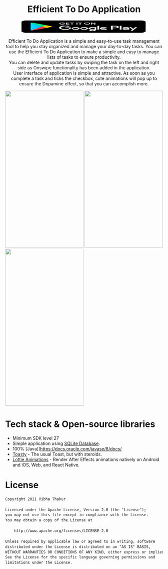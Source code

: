<h1 align="center">Efficient To Do Application</h1>

<p align="center"> 
<a href="https://play.google.com/store/apps/details?id=com.vibhathakur.doit" target="_blank"> <img src="https://raw.githubusercontent.com/Shalatan/EntertainmentApp/master/gallery/play-store-badge.svg?token=AKRVCBOLTCHDEUKJB2KB2HLAPWV4E" alt="android" width="400" height="40"> </a>
</p>

<p align="center">  
Efficient To Do Application is a simple and easy-to-use task management tool to help you stay organized and manage your day-to-day tasks.
You can use the Efficient To Do Application to make a simple and easy to manage lists of tasks to ensure productivity.
<br>
You can delete and update tasks by swiping the task on the left and right side as Onswipe functionality has been added in the application.
<br>
User interface of application is simple and attractive. As soon as you complete a task and ticks the checkbox, cute animations will pop up to ensure the Dopamine effect, so that you can accomplish more.
</br>
<p float="center">
<img src="https://user-images.githubusercontent.com/72120614/116175215-be36df00-a6c4-11eb-8155-6cfbe3d9349e.png" width="250" height="500" />
<img src="https://user-images.githubusercontent.com/72120614/116175225-c42cc000-a6c4-11eb-9458-6664f5a5d7aa.png" width="250" height="500" />
<img src="https://user-images.githubusercontent.com/72120614/116175236-c858dd80-a6c4-11eb-8ef2-b6327f13a6bb.png" width="250" height="500" />


# Tech stack & Open-source libraries
- Minimum SDK level 27
- Simple application using [SQLite Database](https://developer.android.com/reference/android/database/sqlite/SQLiteDatabase).
- 100% [Java](https://docs.oracle.com/javase/8/docs/
- [Toasty](https://github.com/GrenderG/Toasty) - The usual Toast, but with steroids.
- [Lottie Animations](https://github.com/airbnb/lottie-android) - Render After Effects animations natively on Android and iOS, Web, and React Native.

# License
```xml
Copyright 2021 Vibha Thakur

Licensed under the Apache License, Version 2.0 (the "License");
you may not use this file except in compliance with the License.
You may obtain a copy of the License at

    http://www.apache.org/licenses/LICENSE-2.0

Unless required by applicable law or agreed to in writing, software
distributed under the License is distributed on an "AS IS" BASIS,
WITHOUT WARRANTIES OR CONDITIONS OF ANY KIND, either express or implied.
See the License for the specific language governing permissions and
limitations under the License.
```
